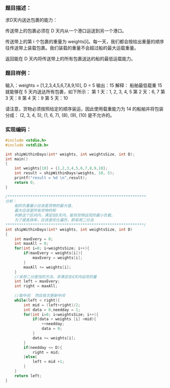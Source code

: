### 题目描述：

求D天内送达包裹的能力：

传送带上的包裹必须在 D 天内从一个港口运送到另一个港口。

传送带上的第 i 个包裹的重量为 weights[i]。每一天，我们都会按给出重量的顺序往传送带上装载包裹。我们装载的重量不会超过船的最大运载重量。

返回能在 D 天内将传送带上的所有包裹送达的船的最低运载能力。

### 题目样例：

输入：weights = [1,2,3,4,5,6,7,8,9,10], D = 5
		输出：15
		解释：
			船舶最低载重 15 就能够在 5 天内送达所有包裹，如下所示：
			第 1 天：1, 2, 3, 4, 5
			第 2 天：6, 7
			第 3 天：8
			第 4 天：9
			第 5 天：10

请注意，货物必须按照给定的顺序装运，因此使用载重能力为 14 的船舶并将包装分成：
	 (2, 3, 4, 5), (1, 6, 7), (8), (9), (10) 是不允许的。

### 实现编码：

```c
#include <stdio.h>
#include <stdlib.h>

int shipWithinDays(int* weights, int weightsSize, int D);
int main()
{
	int weights[10] = {1,2,3,4,5,6,7,8,9,10};
	int result = shipWithinDays(weights, 10, 5);
	printf("result = %d \n",result);
	return 0;
}

/*************************************************************
分析：
	船的负重最小应该是货物的最大值，
	最大应该是所有货物的和
	判断这个区间内，满足在D天内，能将货物运完的最小负载，
	为了提高效率，应该是优化遍历，即采用二分法
*************************************************************/
int shipWithinDays(int* weights, int weightsSize, int D)
{
	int maxEvery = 0;
	int maxAll = 0;
	for(int i=0; i<weightsSize; i++){
		if(maxEvery < weights[i]){
			maxEvery = weights[i];
		}
		maxAll += weights[i];
	}
	//采用二分查找的方法，求满足在d天内运完的量
	int left = maxEvery;
	int right = maxAll;
	
	//取中间  然后依次更新中间
	while(left < right){
		int mid = (left+right)/2;
		int data = 0,needday = 1;
		for(int i=0; i<weightsSize; i++){
			if(data + weights [i] >mid){
				++needday;
				data = 0;
			}
			data += weights[i];
		}
		if(needday <= D){
			right = mid;
		}else{
			left = mid +1;
		}
	}
	return left;
}
```

